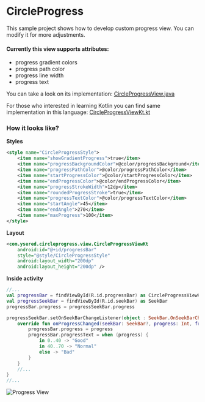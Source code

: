 # CircleProgress
This sample project shows how to develop custom progress view.
You can modify it for more adjustments.

#### Currently this view supports attributes: 
* progress gradient colors
* progress path color
* progress line width
* progress text

You can take a look on its implementation: [CircleProgressView.java](https://github.com/ysered/CircleProgress/blob/master/app/src/main/java/com/ysered/circleprogress/view/CircleProgressView.java)

For those who interested in learning Kotlin you can find same implementation in this language: [CircleProgressViewKt.kt](https://github.com/ysered/CircleProgress/blob/master/app/src/main/java/com/ysered/circleprogress/view/CircleProgressViewKt.kt)

### How it looks like?

**Styles**

```xml
<style name="CircleProgressStyle">
    <item name="showGradientProgress">true</item>
    <item name="progressBackgroundColor">@color/progressBackground</item>
    <item name="progressPathColor">@color/progressPathColor</item>
    <item name="startProgressColor">@color/startProgressColor</item>
    <item name="endProgressColor">@color/endProgressColor</item>
    <item name="progressStrokeWidth">12dp</item>
    <item name="roundedProgressStroke">true</item>
    <item name="progressTextColor">@color/progressTextColor</item>
    <item name="startAngle">45</item>
    <item name="endAngle">270</item>
    <item name="maxProgress">100</item>
</style>
```

**Layout**
```xml
<com.ysered.circleprogress.view.CircleProgressViewKt
    android:id="@+id/progressBar"
    style="@style/CircleProgressStyle"
    android:layout_width="200dp"
    android:layout_height="200dp" />
```

**Inside activity**
```kotlin
//...   
val progressBar = findViewById(R.id.progressBar) as CircleProgressViewKt
val progressSeekBar = findViewById(R.id.seekBar) as SeekBar
progressBar.progress = progressSeekBar.progress

progressSeekBar.setOnSeekBarChangeListener(object : SeekBar.OnSeekBarChangeListener {
    override fun onProgressChanged(seekBar: SeekBar?, progress: Int, fromUser: Boolean) {
        progressBar.progress = progress
        progressBar.progressText = when (progress) {
            in 0..40 -> "Good"
            in 40..70 -> "Normal"
            else -> "Bad"
        }
    }
    //...
}
//...
```

![Progress View](http://i.imgur.com/eYjHRv5.png "Progress View")
